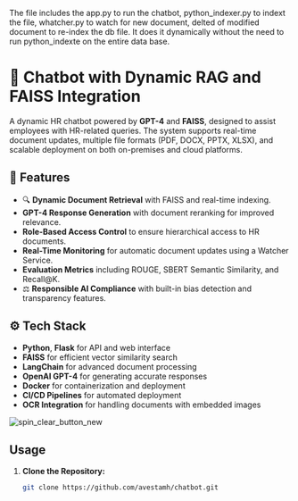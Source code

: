 The file includes the app.py to run the chatbot, python_indexer.py to indext the file, whatcher.py to watch for new document, delted of modified document to re-index the db file. It does it dynamically without the need to run python_indexte on the entire data base.

# 🏢  Chatbot with Dynamic RAG and FAISS Integration

A dynamic HR chatbot powered by **GPT-4** and **FAISS**, designed to assist employees with HR-related queries. The system supports real-time document updates, multiple file formats (PDF, DOCX, PPTX, XLSX), and scalable deployment on both on-premises and cloud platforms.

## 🚀 Features
- 🔍 **Dynamic Document Retrieval** with FAISS and real-time indexing.
-  **GPT-4 Response Generation** with document reranking for improved relevance.
-  **Role-Based Access Control** to ensure hierarchical access to HR documents.
-  **Real-Time Monitoring** for automatic document updates using a Watcher Service.
-  **Evaluation Metrics** including ROUGE, SBERT Semantic Similarity, and Recall@K.
- ⚖ **Responsible AI Compliance** with built-in bias detection and transparency features.

## ⚙️ Tech Stack
- **Python**, **Flask** for API and web interface
- **FAISS** for efficient vector similarity search
- **LangChain** for advanced document processing
- **OpenAI GPT-4** for generating accurate responses
- **Docker** for containerization and deployment
- **CI/CD Pipelines** for automated deployment
- **OCR Integration** for handling documents with embedded images

![spin_clear_button_new](https://github.com/user-attachments/assets/6017440b-06c3-4391-a49e-25048fdeba0b)

##  Usage
1. **Clone the Repository:**
   ```bash
   git clone https://github.com/avestamh/chatbot.git

